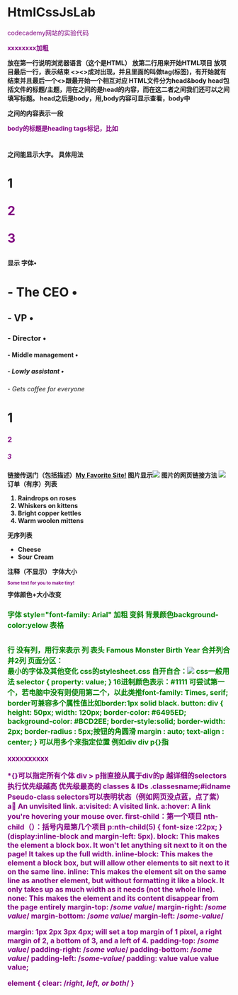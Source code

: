 # HtmlCssJsLab
codecademy网站的实验代码

<strong>xxxxxxxx<strong>加粗
<!DOCTYPE html>放在第一行说明浏览器语言（这个是HTML）
<html>放第二行用来开始HTML项目
</html>放项目最后一行，表示结束
<><>成对出现，并且里面的叫做tag(标签)，有开始就有结束并且最后一个<>跟最开始一个</>相互对应
HTML文件分为head&body
head包括文件的标题/主题，用在<head></head>之间的是head的内容，而在这二者之间我们还可以<title></title>之间填写标题。
head之后是body，用<body></body>,body内容可显示查看，body中<p></p>之间的内容表示一段
 
body的标题是heading tags标记，比如<h1></h1>之间能显示大字。
具体用法
<body>
	<h1>1	<p>2</p><p>3</p></h1>
</body>
显示 
字体•  
<h1> - The CEO
•  <h2> - VP
•  <h3> - Director
•  <h4> - Middle management
•  <h5> - Lowly assistant
•  <h6> - Gets coffee for everyone
<h1>1	<h3><p>2</p></h3><h5><p>3</p><h5></h1> 
链接传送门（包括描述）<a href="http://www.codecademy.com">My Favorite Site!</a>
图片显示<img src="http://img4.imgtn.bdimg.com/it/u=172854348,2169551524&fm=21&gp=0.jpg" />
图片的网页链接方法
<a href="http://www.codecademy.com/">
		<img src="http://s3.amazonaws.com/codecademy-blog/assets/f3a16fb6.jpg" />
		</a>
订单（有序）列表
<ol>
			<li>Raindrops on roses</li>
			<li>Whiskers on kittens</li>
			<li>Bright copper kettles</li>
			<li>Warm woolen mittens</li>
		</ol>
无序列表
<ul>
    <li>Cheese</li>
    <li>Sour Cream</li>
</ul>
注释（不显示）
<!-- Make me into a comment. -->
字体大小
<p style="font-size: 10px"> Some text for you to make tiny! </p>
字体颜色+大小改变
<h1 style="color: green; font-size:16px">
字体
style="font-family: Arial"
加粗<strong></strong>
变斜<em></em>
背景颜色background-color:yelow
表格<table></table>
行<tr></tr>
没有列，用行来表示
列<td></td>
表头
<thead>
                <tr>
                <th>Famous Monster</th>
                <th>Birth Year</th>
                </tr>
      </thead>
       <tbody></tbody>
合并列<th colspan="2">合并2列
页面分区：<div>
最小的字体及其他变化<span></span>
css的stylesheet.css
<link type="text/css" rel="stylesheet" href="stylesheet.css"/>
<style>
			p {
				color: purple;
			}
		</style>
自开自合：<img src="web address"/>
<link type="text/css" rel="stylesheet" href="CSS file address"/>
css一般用法
selector {
    property: value;
}
16进制颜色表示：#1111
可尝试第一个，若电脑中没有则使用第二个，以此类推font-family: Times, serif;
border可兼容多个属性值比如border:1px solid black.
button:
div
{
    height: 50px;
    width: 120px;
    border-color: #6495ED;
    background-color: #BCD2EE;
    border-style:solid;
    border-width: 2px;
border-radius : 5px;按钮的角圆滑
margin : auto;
    text-align : center;
}
可以用多个来指定位置
例如div div p{}指<div><div><p>xxxxxxxxxx</p></div></div>

*{}可以指定所有个体
div > p指直接从属于div的p
越详细的selectors执行优先级越高
优先级最高的 classes  &  IDs
.classesname;#idname
Pseudo-class selectors可以表明状态（例如网页没点蓝，点了紫）
a:link: An unvisited link.
a:visited: A visited link.
a:hover: A link you're hovering your mouse over.
first-child：第一个项目
nth-child（）：括号内是第几个项目
p:nth-child(5) {
    font-size :22px;
}
(display:inline-block and margin-left: 5px). 
block: This makes the element a block box. It won't let anything sit next to it on the page! It takes up the full width.
inline-block: This makes the element a block box, but will allow other elements to sit next to it on the same line.
inline: This makes the element sit on the same line as another element, but without formatting it like a block. It only takes up as much width as it needs (not the whole line).
none: This makes the element and its content disappear from the page entirely
margin-top: /*some value*/
margin-right: /*some value*/
margin-bottom: /*some value*/
margin-left: /*some-value*/

margin: 1px 2px 3px 4px; will set a top margin of 1 pixel, a right margin of 2, a bottom of 3, and a left of 4.
padding-top: /*some value*/
padding-right: /*some value*/
padding-bottom: /*some value*/
padding-left: /*some-value*/
padding: value value value value;

element {
    clear: /*right, left, or both*/
}







